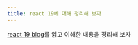 ```yaml
---
title: react 19에 대해 정리해 보자
---
```

[react 19 blog](https://react.dev/blog/2024/12/05/react-19)를 읽고 이해한 내용을 정리해 보자